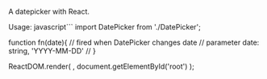 A datepicker with React.

Usage:
javascript```
import DatePicker from './DatePicker';

function fn(date){
	// fired when DatePicker changes date
	// parameter date: string, 'YYYY-MM-DD'
	//
}


ReactDOM.render(
		<DatePicker callback={fn}/>,
		document.getElementById('root')
);


```